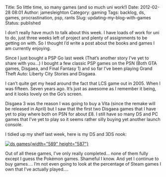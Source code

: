 Title: So little time, so many games (and so much uni work!)
Date: 2012-02-28 08:01
Author: jamesleighton
Category: gaming
Tags: backlog, ds, games, procrastination, psp, rants
Slug: updating-my-blog-with-games
Status: published

I don’t really have much to talk about this week. I have loads of work for uni to do, just three weeks left of project and plenty of assignments to be getting on with. So I thought I’d write a post about the books and games I am currently enjoying.

Since I just bought a PSP Go last week (That’s another story I’ve yet to share with you…) I bought a few classic PSP games on the PSN (Both GTA games, Disgaea, and Final Fantasy 1) and so far I’ve been playing Grand Theft Auto: Liberty City Stories and Disgaea.

I can’t quite get my head around the fact that LCS game out in 2005. When I was fifteen. Seven years ago. It’s just as awesome as I remember it being, and it looks lovely on the Go’s screen.

Disgaea 3 was the reason I was going to buy a Vita (since the remake will be released in April) but I saw that the first two Disgaea games that I have yet to play where both on PSN for about £8. I still have so many DS and PC games that I’ve yet to play so it seems rather silly buying yet another launch console.

I tidied up my shelf last week, here is my DS and 3DS nook:

[![ds games](http://jamesleighton.files.wordpress.com/2012/03/ds-games_thumb.jpg "ds games"){width="589" height="587"}](http://jamesleighton.files.wordpress.com/2012/03/ds-games.jpg)

Out of all these games, I’ve only really completed… none of them fully except I guess the Pokémon games. Shameful I know. And yet I continue to buy games…. I’m not even going to look at the percentage of Steam games I own that I’ve actually played….
